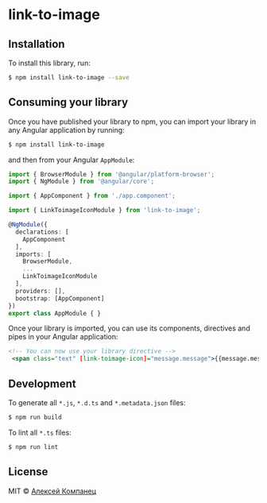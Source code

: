 # link-to-image

## Installation

To install this library, run:

```bash
$ npm install link-to-image --save
```

## Consuming your library

Once you have published your library to npm, you can import your library in any Angular application by running:

```bash
$ npm install link-to-image
```

and then from your Angular `AppModule`:

```typescript
import { BrowserModule } from '@angular/platform-browser';
import { NgModule } from '@angular/core';

import { AppComponent } from './app.component';

import { LinkToimageIconModule } from 'link-to-image';

@NgModule({
  declarations: [
    AppComponent
  ],
  imports: [
    BrowserModule,
    ...
    LinkToimageIconModule
  ],
  providers: [],
  bootstrap: [AppComponent]
})
export class AppModule { }
```

Once your library is imported, you can use its components, directives and pipes in your Angular application:

```xml
<!-- You can now use your library directive -->
 <span class="text" [link-toimage-icon]="message.message">{{message.message}}</span>
```

## Development

To generate all `*.js`, `*.d.ts` and `*.metadata.json` files:

```bash
$ npm run build
```

To lint all `*.ts` files:

```bash
$ npm run lint
```

## License

MIT © [Алексей Компанец](mailto:trueflywood@gmail.com)
